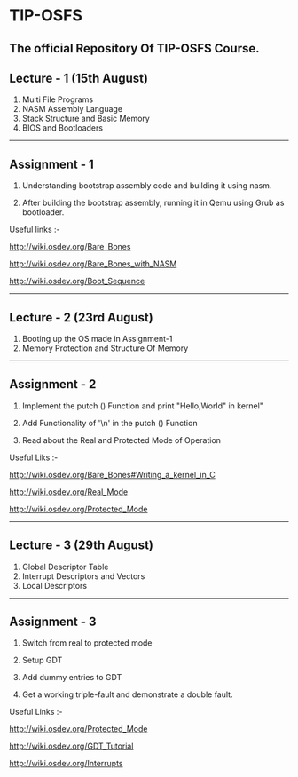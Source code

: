 # TIP-OSFS
The official Repository Of TIP-OSFS Course.
---------------------------------------------
Lecture - 1 (15th August)
---------------------------------------------
1. Multi File Programs
2. NASM Assembly Language
3. Stack Structure and Basic Memory
4. BIOS and Bootloaders

---------------------------------------------
Assignment - 1
---------------------------------------------
 1) Understanding bootstrap assembly code and building it using nasm.

 2) After building the bootstrap assembly, running it in Qemu using Grub as bootloader.

 Useful links :-

 http://wiki.osdev.org/Bare_Bones
 
 http://wiki.osdev.org/Bare_Bones_with_NASM

 http://wiki.osdev.org/Boot_Sequence

---------------------------------------------
Lecture - 2 (23rd August)
---------------------------------------------
1. Booting up the OS made in Assignment-1
2. Memory Protection and Structure Of Memory

---------------------------------------------
Assignment - 2
---------------------------------------------
 1) Implement the putch () Function and print "Hello,World" in kernel"
 
 2) Add Functionality of '\n' in the putch () Function
 
 3) Read about the Real and Protected Mode of Operation

 Useful Liks :-

 http://wiki.osdev.org/Bare_Bones#Writing_a_kernel_in_C
 
 http://wiki.osdev.org/Real_Mode
 
 http://wiki.osdev.org/Protected_Mode
 
---------------------------------------------
Lecture - 3 (29th August)
---------------------------------------------
 1. Global Descriptor Table
 2. Interrupt Descriptors and Vectors
 3. Local Descriptors
 
---------------------------------------------
Assignment - 3
---------------------------------------------
 1) Switch from real to protected mode
 
 2) Setup GDT
 
 3) Add dummy entries to GDT
 
 4) Get a working triple-fault and demonstrate a double fault.

 Useful Links :-
 
 http://wiki.osdev.org/Protected_Mode
 
 http://wiki.osdev.org/GDT_Tutorial
 
 http://wiki.osdev.org/Interrupts

